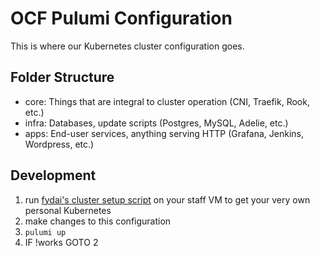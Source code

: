 # OCF Pulumi Configuration

This is where our Kubernetes cluster configuration goes.

## Folder Structure

- core: Things that are integral to cluster operation (CNI, Traefik, Rook, etc.)
- infra: Databases, update scripts (Postgres, MySQL, Adelie, etc.)
- apps: End-user services, anything serving HTTP (Grafana, Jenkins, Wordpress, etc.)

## Development

1. run [fydai's cluster setup script](https://gist.github.com/fydai/e8db5688e8327ebedeeb240caa494621) on your staff VM to get your very own personal Kubernetes
2. make changes to this configuration
3. `pulumi up`
4. IF !works GOTO 2
